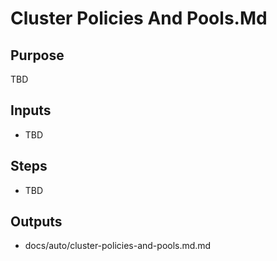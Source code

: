 # Cluster Policies And Pools.Md

## Purpose

TBD

## Inputs

- TBD

## Steps

- TBD

## Outputs

- docs/auto/cluster-policies-and-pools.md.md
